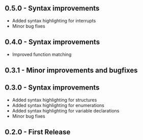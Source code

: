 ## 0.5.0 - Syntax improvements
* Added syntax highlighting for interrupts
* Minor bug fixes


## 0.4.0 - Syntax improvements
* Improved function matching

## 0.3.1 - Minor improvements and bugfixes

## 0.3.0 - Syntax improvements
* Added syntax highlighting for structures
* Added syntax highlighting for enumerations
* Added syntax highlighting for variable declarations
* Minor bug fixes

## 0.2.0 - First Release
